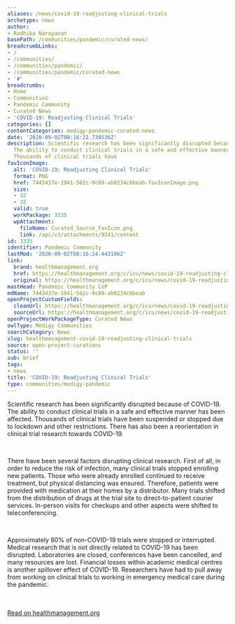```yaml
---
aliases: /news/covid-19-readjusting-clinical-trials
archetype: news
author:
- Radhika Narayanan
basePath: /communities/pandemic/curated-news/
breadcrumbLinks:
- /
- /communities/
- /communities/pandemic/
- /communities/pandemic/curated-news
- '#'
breadcrumbs:
- Home
- Communities
- Pandemic Community
- Curated News
- 'COVID-19: Readjusting Clinical Trials'
categories: []
contentCategories: medigy-pandemic-curated-news
date: '2020-09-02T08:16:22.738536Z'
description: Scientific research has been significantly disrupted because of COVID-19.
  The ability to conduct clinical trials in a safe and effective manner has been affected.
  Thousands of clinical trials have
favIconImage:
  alt: 'COVID-19: Readjusting Clinical Trials'
  format: PNG
  href: 7443437e-1941-562c-9c89-ab0234c6beab-favIconImage.png
  size:
  - 32
  - 32
  valid: true
  workPackage: 3335
  wpAttachment:
    fileName: Curated_Source_FavIcon.png
    link: /api/v3/attachments/9241/content
id: 3335
identifier: Pandemic Community
lastMod: '2020-09-02T08:16:24.443106Z'
link:
  brand: healthmanagement.org
  href: https://healthmanagement.org/c/icu/news/covid-19-readjusting-clinical-trials
  original: https://healthmanagement.org/c/icu/news/covid-19-readjusting-clinical-trials
mastHead: Pandemic Community CoP
mdName: 7443437e-1941-562c-9c89-ab0234c6beab
openProjectCustomFields:
  cleanUrl: https://healthmanagement.org/c/icu/news/covid-19-readjusting-clinical-trials
  sourceUrl: https://healthmanagement.org/c/icu/news/covid-19-readjusting-clinical-trials
openProjectWorkPackageType: Curated News
owlType: Medigy Communities
searchCategory: News
slug: healthmanagement-covid-19-readjusting-clinical-trials
source: open-project-curations
status: ''
sub: brief
tags:
- news
title: 'COVID-19: Readjusting Clinical Trials'
type: communities/medigy-pandemic
---
```


Scientific research has been significantly disrupted because of COVID-19. The ability to conduct clinical trials in a safe and effective manner has been affected. Thousands of clinical trials have been suspended or stopped due to lockdown and other restrictions. There has also been a reorientation in clinical trial research towards COVID-19.

 

There have been several factors disrupting clinical research. First of all, in order to reduce the risk of infection, many clinical trials stopped enrolling new patients. Those who were already enrolled continued to receive treatment, but physical distancing was ensured. Therefore, patients were provided with medication at their homes by a distributor. Many trials shifted from the distribution of drugs at the trial site to direct-to-patient courier services. In-person visits for checkups and other aspects were shifted to teleconferencing.

 

Approximately 80% of non-COVID-19 trials were stopped or interrupted. Medical research that is not directly related to COVID-19 has been disrupted. Laboratories are closed, conferences have been cancelled, and many resources are lost. Financial losses within academic medical centres is another spillover effect of COVID-19. Researchers have had to pull away from working on clinical trials to working in emergency medical care during the pandemic.

<br><br><a target="_blank" href=https://healthmanagement.org/c/icu/news/covid-19-readjusting-clinical-trials>Read on healthmanagement.org</a>